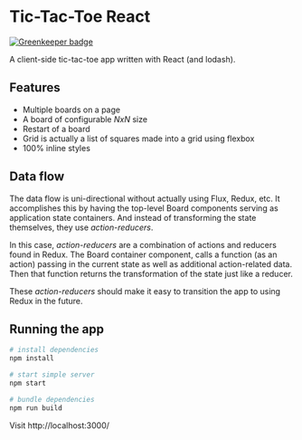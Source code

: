 # Tic-Tac-Toe React

[![Greenkeeper badge](https://badges.greenkeeper.io/benmvp/tic-tac-toe-react.svg)](https://greenkeeper.io/)

A client-side tic-tac-toe app written with React (and lodash).

## Features

- Multiple boards on a page
- A board of configurable _NxN_ size
- Restart of a board
- Grid is actually a list of squares made into a grid using flexbox
- 100% inline styles

## Data flow

The data flow is uni-directional without actually using Flux, Redux, etc. It accomplishes this by having the top-level Board components serving as application state containers. And instead of transforming the state themselves, they use _action-reducers_.

In this case, _action-reducers_ are a combination of actions and reducers found in Redux. The Board container component, calls a function (as an action) passing in the current state as well as additional action-related data. Then that function returns the transformation of the state just like a reducer.

These _action-reducers_ should make it easy to transition the app to using Redux in the future.

## Running the app

```bash
# install dependencies
npm install

# start simple server
npm start

# bundle dependencies
npm run build
```

Visit http://localhost:3000/
